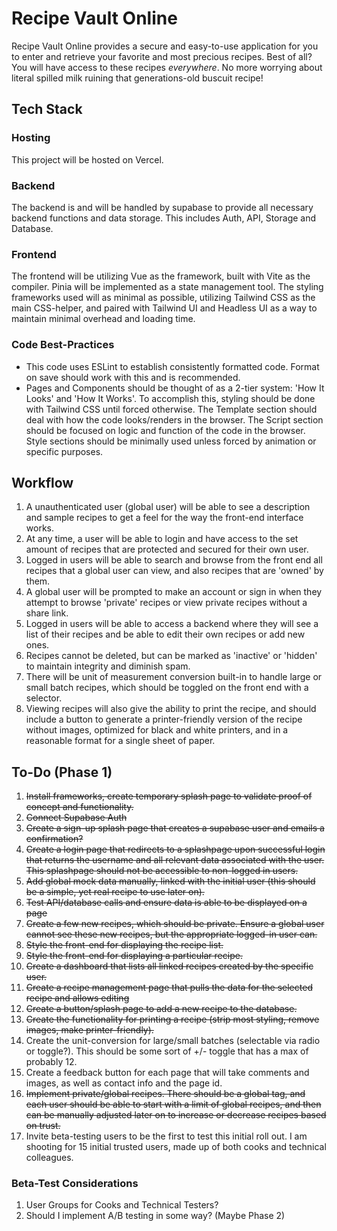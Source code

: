 # Recipe Vault Online
Recipe Vault Online provides a secure and easy-to-use application for you to enter and retrieve your favorite and most precious recipes. Best of all? You will have access to these recipes *everywhere*. No more worrying about literal spilled milk ruining that generations-old buscuit recipe!

## Tech Stack

### Hosting
This project will be hosted on Vercel.

### Backend
The backend is and will be handled by supabase to provide all necessary backend functions and data storage. This includes Auth, API, Storage and Database. 

### Frontend
The frontend will be utilizing Vue as the framework, built with Vite as the compiler. Pinia will be implemented as a state management tool. The styling frameworks used will as minimal as possible, utilizing Tailwind CSS as the main CSS-helper, and paired with Tailwind UI and Headless UI as a way to maintain minimal overhead and loading time. 

### Code Best-Practices
- This code uses ESLint to establish consistently formatted code. Format on save should work with this and is recommended. 
- Pages and Components should be thought of as a 2-tier system: 'How It Looks' and 'How It Works'. To accomplish this, styling should be done with Tailwind CSS until forced otherwise. The Template section should deal with how the code looks/renders in the browser. The Script section should be focused on logic and function of the code in the browser. Style sections should be minimally used unless forced by animation or specific purposes. 

## Workflow
1. A unauthenticated user (global user) will be able to see a description and sample recipes to get a feel for the way the front-end interface works. 
2. At any time, a user will be able to login and have access to the set amount of recipes that are protected and secured for their own user. 
3. Logged in users will be able to search and browse from the front end all recipes that a global user can view, and also recipes that are 'owned' by them. 
4. A global user will be prompted to make an account or sign in when they attempt to browse 'private' recipes or view private recipes without a share link. 
5. Logged in users will be able to access a backend where they will see a list of their recipes and be able to edit their own recipes or add new ones. 
6. Recipes cannot be deleted, but can be marked as 'inactive' or 'hidden' to maintain integrity and diminish spam. 
7. There will be unit of measurement conversion built-in to handle large or small batch recipes, which should be toggled on the front end with a selector. 
8. Viewing recipes will also give the ability to print the recipe, and should include a button to generate a printer-friendly version of the recipe without images, optimized for black and white printers, and in a reasonable format for a single sheet of paper. 

## To-Do (Phase 1)
1. ~~Install frameworks, create temporary splash page to validate proof of concept and functionality.~~
2. ~~Connect Supabase Auth~~
3. ~~Create a sign-up splash page that creates a supabase user and emails a confirmation?~~
4. ~~Create a login page that redirects to a splashpage upon successful login that returns the username and all relevant data associated with the user. This splashpage should not be accessible to non-logged in users.~~ 
5. ~~Add global mock data manually, linked with the initial user (this should be a simple, yet real recipe to use later on).~~ 
6. ~~Test API/database calls and ensure data is able to be displayed on a page~~ 
7. ~~Create a few new recipes, which should be private. Ensure a global user cannot see these new recipes, but the appropriate logged-in user can.~~ 
8. ~~Style the front-end for displaying the recipe list.~~ 
9. ~~Style the front-end for displaying a particular recipe.~~ 
10. ~~Create a dashboard that lists all linked recipes created by the specific user.~~ 
11. ~~Create a recipe management page that pulls the data for the selected recipe and allows editing~~
12. ~~Create a button/splash page to add a new recipe to the database.~~
13. ~~Create the functionality for printing a recipe (strip most styling, remove images, make printer-friendly).~~
14. Create the unit-conversion for large/small batches (selectable via radio or toggle?). This should be some sort of +/- toggle that has a max of probably 12.
15. Create a feedback button for each page that will take comments and images, as well as contact info and the page id.
16. ~~Implement private/global recipes. There should be a global tag, and each user should be able to start with a limit of global recipes, and then can be manually adjusted later on to increase or decrease recipes based on trust.~~
17. Invite beta-testing users to be the first to test this initial roll out. I am shooting for 15 initial trusted users, made up of both cooks and technical colleagues.

### Beta-Test Considerations 
1. User Groups for Cooks and Technical Testers?
2. Should I implement A/B testing in some way? (Maybe Phase 2)


